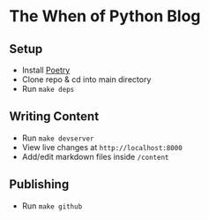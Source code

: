 # The When of Python Blog

## Setup

* Install [Poetry](https://python-poetry.org/docs/#installation)
* Clone repo & cd into main directory
* Run `make deps`

## Writing Content

* Run `make devserver`
* View live changes at `http://localhost:8000`
* Add/edit markdown files inside `/content`

## Publishing

* Run `make github`
